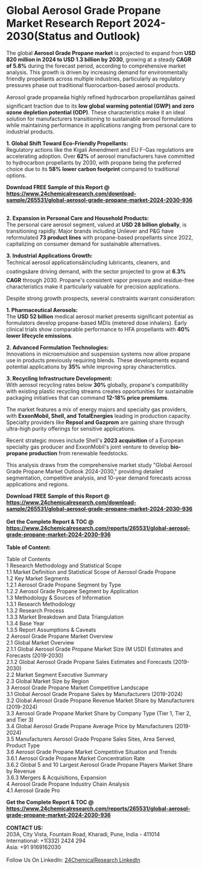 <h1>Global Aerosol Grade Propane Market Research Report 2024-2030(Status and Outlook)</h1><p>The global <strong>Aerosol Grade Propane market</strong> is projected to expand from <strong>USD 820 million in 2024 to USD 1.3 billion by 2030</strong>, growing at a steady <strong>CAGR of 5.8%</strong> during the forecast period, according to comprehensive market analysis. This growth is driven by increasing demand for environmentally friendly propellants across multiple industries, particularly as regulatory pressures phase out traditional fluorocarbon-based aerosol products.</p><p>Aerosol grade propaneâa highly refined hydrocarbon propellantâhas gained significant traction due to its <strong>low global warming potential (GWP) and zero ozone depletion potential (ODP)</strong>. These characteristics make it an ideal solution for manufacturers transitioning to sustainable aerosol formulations while maintaining performance in applications ranging from personal care to industrial products.</p><p><strong>1. Global Shift Toward Eco-Friendly Propellants:</strong><br>
Regulatory actions like the Kigali Amendment and EU F-Gas regulations are accelerating adoption. Over <strong>62%</strong> of aerosol manufacturers have committed to hydrocarbon propellants by 2030, with propane being the preferred choice due to its <strong>58% lower carbon footprint</strong> compared to traditional options.</p><div><b>Download FREE Sample of this Report @ 
            <a href="https://www.24chemicalresearch.com/download-sample/265531/global-aerosol-grade-propane-market-2024-2030-936">
            https://www.24chemicalresearch.com/download-sample/265531/global-aerosol-grade-propane-market-2024-2030-936</a></b></div><br><p><strong>2. Expansion in Personal Care and Household Products:</strong><br>
The personal care aerosol segment, valued at <strong>USD 28 billion globally</strong>, is transitioning rapidly. Major brands including Unilever and P&amp;G have reformulated <strong>73 product lines</strong> with propane-based propellants since 2022, capitalizing on consumer demand for sustainable alternatives.</p><p><strong>3. Industrial Applications Growth:</strong><br>
Technical aerosol applicationsâincluding lubricants, cleaners, and coatingsâare driving demand, with the sector projected to grow at <strong>6.3% CAGR</strong> through 2030. Propane's consistent vapor pressure and residue-free characteristics make it particularly valuable for precision applications.</p><p>Despite strong growth prospects, several constraints warrant consideration:</p><p><strong>1. Pharmaceutical Aerosols:</strong><br>
The <strong>USD 52 billion</strong> medical aerosol market presents significant potential as formulators develop propane-based MDIs (metered dose inhalers). Early clinical trials show comparable performance to HFA propellants with <strong>40% lower lifecycle emissions</strong>.</p><p><strong>2. Advanced Formulation Technologies:</strong><br>
Innovations in microemulsion and suspension systems now allow propane use in products previously requiring blends. These developments expand potential applications by <strong>35%</strong> while improving spray characteristics.</p><p><strong>3. Recycling Infrastructure Development:</strong><br>
With aerosol recycling rates below <strong>30%</strong> globally, propane's compatibility with existing plastic recycling streams creates opportunities for sustainable packaging initiatives that can command <strong>12-18% price premiums</strong>.</p><p>The market features a mix of energy majors and specialty gas providers, with <strong>ExxonMobil, Shell, and TotalEnergies</strong> leading in production capacity. Specialty providers like <strong>Repsol and Gazprom</strong> are gaining share through ultra-high purity offerings for sensitive applications.</p><p>Recent strategic moves include Shell's <strong>2023 acquisition</strong> of a European specialty gas producer and ExxonMobil's joint venture to develop <strong>bio-propane production</strong> from renewable feedstocks.</p><p>This analysis draws from the comprehensive market study "Global Aerosol Grade Propane Market Outlook 2024-2030," providing detailed segmentation, competitive analysis, and 10-year demand forecasts across applications and regions.</p><div><b>Download FREE Sample of this Report @ 
            <a href="https://www.24chemicalresearch.com/download-sample/265531/global-aerosol-grade-propane-market-2024-2030-936">
            https://www.24chemicalresearch.com/download-sample/265531/global-aerosol-grade-propane-market-2024-2030-936</a></b></div><br><div><b>Get the Complete Report & TOC @ 
            <a href="https://www.24chemicalresearch.com/reports/265531/global-aerosol-grade-propane-market-2024-2030-936">
            https://www.24chemicalresearch.com/reports/265531/global-aerosol-grade-propane-market-2024-2030-936</a></b></div><br>
            <b>Table of Content:</b><p>Table of Contents<br />
1 Research Methodology and Statistical Scope<br />
1.1 Market Definition and Statistical Scope of Aerosol Grade Propane<br />
1.2 Key Market Segments<br />
1.2.1 Aerosol Grade Propane Segment by Type<br />
1.2.2 Aerosol Grade Propane Segment by Application<br />
1.3 Methodology & Sources of Information<br />
1.3.1 Research Methodology<br />
1.3.2 Research Process<br />
1.3.3 Market Breakdown and Data Triangulation<br />
1.3.4 Base Year<br />
1.3.5 Report Assumptions & Caveats<br />
2 Aerosol Grade Propane Market Overview<br />
2.1 Global Market Overview<br />
2.1.1 Global Aerosol Grade Propane Market Size (M USD) Estimates and Forecasts (2019-2030)<br />
2.1.2 Global Aerosol Grade Propane Sales Estimates and Forecasts (2019-2030)<br />
2.2 Market Segment Executive Summary<br />
2.3 Global Market Size by Region<br />
3 Aerosol Grade Propane Market Competitive Landscape<br />
3.1 Global Aerosol Grade Propane Sales by Manufacturers (2019-2024)<br />
3.2 Global Aerosol Grade Propane Revenue Market Share by Manufacturers (2019-2024)<br />
3.3 Aerosol Grade Propane Market Share by Company Type (Tier 1, Tier 2, and Tier 3)<br />
3.4 Global Aerosol Grade Propane Average Price by Manufacturers (2019-2024)<br />
3.5 Manufacturers Aerosol Grade Propane Sales Sites, Area Served, Product Type<br />
3.6 Aerosol Grade Propane Market Competitive Situation and Trends<br />
3.6.1 Aerosol Grade Propane Market Concentration Rate<br />
3.6.2 Global 5 and 10 Largest Aerosol Grade Propane Players Market Share by Revenue<br />
3.6.3 Mergers & Acquisitions, Expansion<br />
4 Aerosol Grade Propane Industry Chain Analysis<br />
4.1 Aerosol Grade Pro</p><div><b>Get the Complete Report & TOC @ 
            <a href="https://www.24chemicalresearch.com/reports/265531/global-aerosol-grade-propane-market-2024-2030-936">
            https://www.24chemicalresearch.com/reports/265531/global-aerosol-grade-propane-market-2024-2030-936</a></b></div><br><b>CONTACT US:</b><br>
            203A, City Vista, Fountain Road, Kharadi, Pune, India - 411014<br>
            International: +1(332) 2424 294<br>
            Asia: +91 9169162030 <br><br>
            Follow Us On LinkedIn: <a href="https://www.linkedin.com/company/24chemicalresearch/">24ChemicalResearch LinkedIn</a>